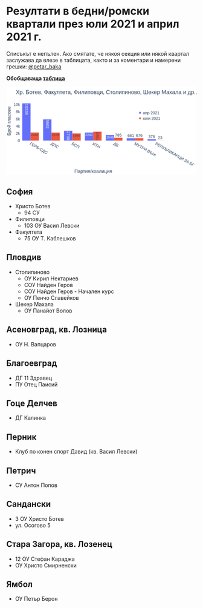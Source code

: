 # Резултати в бедни/ромски квартали през юли 2021 и април 2021 г.

Списъкът е непълен. Ако смятате, че някоя секция или някой квартал заслужава да влезе в таблицата, както и за коментари и намерени грешки: [@petar_baka](https://twitter.com/petar_baka)

**Обобщаваща [таблица](./../../assets/2021/spadove/mahali/mahali.html)**

<a href='./../../assets/2021/spadove/mahali/mahali.html'><img src='./../../assets/2021/spadove/mahali/mahali.png' width="1200"></a>

## София
* Христо Ботев
    * 94 СУ 
* Филиповци
    * 103 ОУ Васил Левски 
* Факултета 
    * 75 ОУ Т. Каблешков 
    
## Пловдив
* Столипиново
    * ОУ Кирил Нектариев
    * СОУ Найден Геров
    * СОУ Найден Геров - Начален курс 
    * ОУ Пенчо Славейков 
* Шекер Махала
    * ОУ Панайот Волов 

## Асеновград, кв. Лозница
* ОУ Н. Вапцаров 

## Благоевград
* ДГ 11 Здравец
* ПУ Отец Паисий 

## Гоце Делчев
* ДГ Калинка 

## Перник
* Клуб по конен спорт Давид (кв. Васил Левски)

## Петрич
* СУ Антон Попов

## Сандански 
* 3 ОУ Христо Ботев
* ул. Осогово 5 

## Стара Загора, кв. Лозенец 
* 12 ОУ Стефан Караджа 
* ОУ Христо Смирненски 

## Ямбол
* ОУ Петър Берон 


